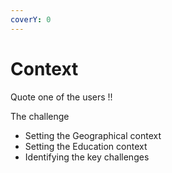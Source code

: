 ```yaml
---
coverY: 0
---
```


# Context

Quote one of the users !!

The challenge

* Setting the Geographical context
* Setting the Education context
* Identifying the key challenges
